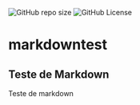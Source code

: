 ![GitHub repo size](https://img.shields.io/github/repo-size/0gl/markdowntest)
![GitHub License](https://img.shields.io/github/license/0gl/markdown)


# markdowntest
## Teste de Markdown

Teste de markdown

![]()
